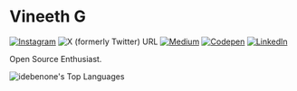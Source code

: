 # Vineeth G
[![Instagram](https://img.shields.io/badge/Instagram-%23E4405F.svg?logo=Instagram&logoColor=white)](https://instagram.com/vin._th._)
![X (formerly Twitter) URL](https://img.shields.io/twitter/url?url=https%3A%2F%2Fx.com%2Flaz__en)
[![Medium](https://img.shields.io/badge/Medium-12100E?logo=medium&logoColor=white)](https://medium.com/@vineethvg)
[![Codepen](https://img.shields.io/badge/Codepen-000000?logo=codepen&logoColor=white)](https://codepen.io/lazen)
[![LinkedIn](https://img.shields.io/badge/LinkedIn-%230077B5.svg?logo=linkedin&logoColor=white)](https://linkedin.com/in/vineethvg)

Open Source Enthusiast.

<img src="https://github-readme-stats.vercel.app/api/top-langs/?username=idebenone&theme=merko&show_icons=true&hide_border=true&layout=compact" alt="idebenone's Top Languages" />

